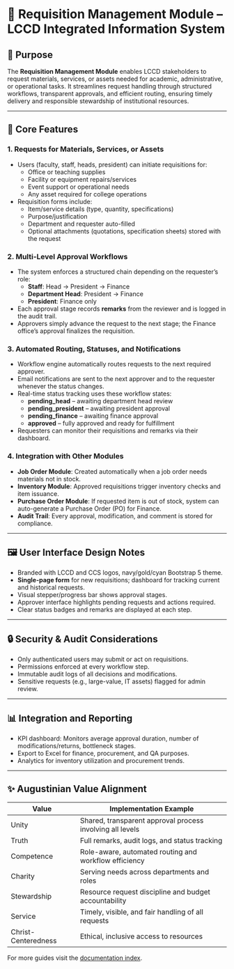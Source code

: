 # 📝 Requisition Management Module – LCCD Integrated Information System

## 🌟 Purpose

The **Requisition Management Module** enables LCCD stakeholders to request materials, services, or assets needed for academic, administrative, or operational tasks. It streamlines request handling through structured workflows, transparent approvals, and efficient routing, ensuring timely delivery and responsible stewardship of institutional resources.

---

## 🤖 Core Features

### 1. Requests for Materials, Services, or Assets
- Users (faculty, staff, heads, president) can initiate requisitions for:
  - Office or teaching supplies
  - Facility or equipment repairs/services
  - Event support or operational needs
  - Any asset required for college operations
- Requisition forms include:
  - Item/service details (type, quantity, specifications)
  - Purpose/justification
  - Department and requester auto-filled
  - Optional attachments (quotations, specification sheets) stored with the request

### 2. Multi-Level Approval Workflows
- The system enforces a structured chain depending on the requester’s role:
  - **Staff**: Head → President → Finance
  - **Department Head**: President → Finance
  - **President**: Finance only
- Each approval stage records **remarks** from the reviewer and is logged in the audit trail.
- Approvers simply advance the request to the next stage; the Finance office’s approval finalizes the requisition.

### 3. Automated Routing, Statuses, and Notifications
- Workflow engine automatically routes requests to the next required approver.
- Email notifications are sent to the next approver and to the requester whenever the status changes.
- Real-time status tracking uses these workflow states:
  - **pending_head** – awaiting department head review
  - **pending_president** – awaiting president approval
  - **pending_finance** – awaiting finance approval
  - **approved** – fully approved and ready for fulfillment
- Requesters can monitor their requisitions and remarks via their dashboard.

### 4. Integration with Other Modules
- **Job Order Module**: Created automatically when a job order needs materials not in stock.
- **Inventory Module**: Approved requisitions trigger inventory checks and item issuance.
- **Purchase Order Module**: If requested item is out of stock, system can auto-generate a Purchase Order (PO) for Finance.
- **Audit Trail**: Every approval, modification, and comment is stored for compliance.

---

## 🖼️ User Interface Design Notes

- Branded with LCCD and CCS logos, navy/gold/cyan Bootstrap 5 theme.
- **Single-page form** for new requisitions; dashboard for tracking current and historical requests.
- Visual stepper/progress bar shows approval stages.
- Approver interface highlights pending requests and actions required.
- Clear status badges and remarks are displayed at each step.

---

## 🔒 Security & Audit Considerations

- Only authenticated users may submit or act on requisitions.
- Permissions enforced at every workflow step.
- Immutable audit logs of all decisions and modifications.
- Sensitive requests (e.g., large-value, IT assets) flagged for admin review.

---

## 📊 Integration and Reporting

- KPI dashboard: Monitors average approval duration, number of modifications/returns, bottleneck stages.
- Export to Excel for finance, procurement, and QA purposes.
- Analytics for inventory utilization and procurement trends.

---

## ✨ Augustinian Value Alignment

| Value           | Implementation Example                                      |
|-----------------|------------------------------------------------------------|
| Unity           | Shared, transparent approval process involving all levels   |
| Truth           | Full remarks, audit logs, and status tracking              |
| Competence      | Role-aware, automated routing and workflow efficiency       |
| Charity         | Serving needs across departments and roles                  |
| Stewardship     | Resource request discipline and budget accountability       |
| Service         | Timely, visible, and fair handling of all requests          |
| Christ-Centeredness | Ethical, inclusive access to resources                  |
For more guides visit the [documentation index](README.md).

